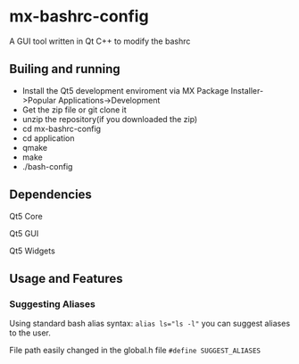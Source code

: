 # mx-bashrc-config
A GUI tool written in Qt C++ to modify the bashrc

## Builing and running
 - Install the Qt5 development enviroment via MX Package Installer->Popular Applications->Development 
 - Get the zip file or git clone it
 - unzip the repository(if you downloaded the zip)
 - cd mx-bashrc-config
 - cd application
 - qmake
 - make
 - ./bash-config
## Dependencies

Qt5 Core

Qt5 GUI

Qt5 Widgets

## Usage and Features

### Suggesting Aliases

Using standard bash alias syntax: `alias ls="ls -l"` you can suggest aliases to the user.

File path easily changed in the global.h file `#define SUGGEST_ALIASES`



